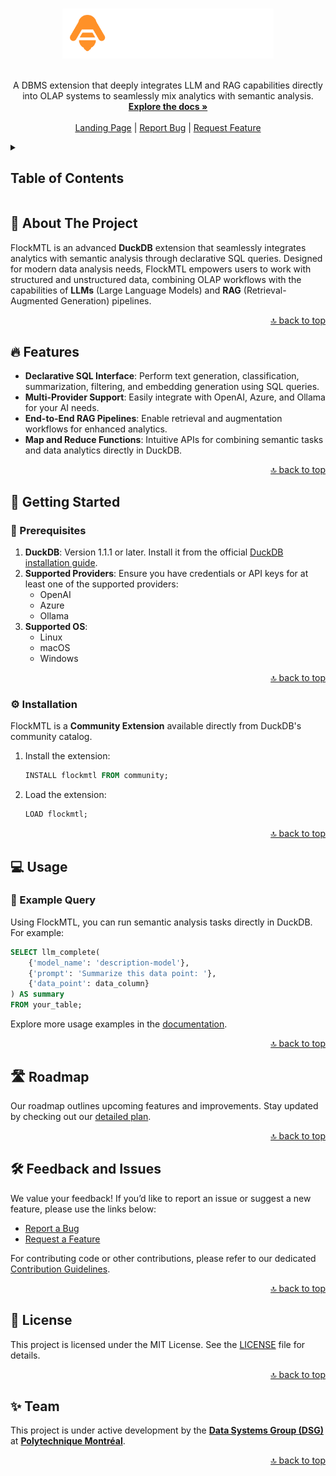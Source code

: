 <a id="readme-top"></a>

<br />

<div align="center">
  <a href="https://dsg-polymtl.github.io/flockmtl/">
    <img src="docs/static/img/logo-dark.svg" alt="Logo" height="80">
  </a>
  <br /><br />
  <p align="center">
    A DBMS extension that deeply integrates LLM and RAG capabilities directly into OLAP systems to seamlessly mix analytics with semantic analysis.
    <br />
    <a href="https://dsg-polymtl.github.io/flockmtl/docs/what-is-flockmtl"><strong>Explore the docs »</strong></a>
    <br />
    <br />
    <a href="https://dsg-polymtl.github.io/flockmtl/">Landing Page</a>
    |
    <a href="https://github.com/dsg-polymtl/flockmtl/issues/new?labels=bug&template=bug-report.md">Report Bug</a>
    |
    <a href="https://github.com/dsg-polymtl/flockmtl/issues/new?labels=enhancement&template=feature-request.md">Request Feature</a>
  </p>
</div>

<details>
  <summary>
    <h2>Table of Contents</h2>
  </summary>
  <ol>
    <li><a href="#-about-the-project">About The Project</a></li>
    <li><a href="#-features">Features</a></li>
    <li>
      <a href="#-getting-started">Getting Started</a>
      <ul>
        <li><a href="#-prerequisites">Prerequisites</a></li>
        <li><a href="#⚙-installation">Installation</a></li>
      </ul>
    </li>
    <li><a href="#-usage">Usage</a></li>
    <li><a href="#-roadmap">Roadmap</a></li>
    <li><a href="#-feedback-and-issues">Feedback and Issues</a></li>
    <li><a href="#-license">License</a></li>
    <li><a href="#-acknowledgments">Acknowledgments</a></li>
  </ol>
</details>

## 📜 About The Project

FlockMTL is an advanced **DuckDB** extension that seamlessly integrates analytics with semantic analysis through declarative SQL queries. Designed for modern data analysis needs, FlockMTL empowers users to work with structured and unstructured data, combining OLAP workflows with the capabilities of **LLMs** (Large Language Models) and **RAG** (Retrieval-Augmented Generation) pipelines.

<p align="right"><a href="#readme-top">🔝 back to top</a></p>

## 🔥 Features

- **Declarative SQL Interface**: Perform text generation, classification, summarization, filtering, and embedding generation using SQL queries.  
- **Multi-Provider Support**: Easily integrate with OpenAI, Azure, and Ollama for your AI needs.  
- **End-to-End RAG Pipelines**: Enable retrieval and augmentation workflows for enhanced analytics.  
- **Map and Reduce Functions**: Intuitive APIs for combining semantic tasks and data analytics directly in DuckDB.  

<p align="right"><a href="#readme-top">🔝 back to top</a></p>

## 🚀 Getting Started

### 📝 Prerequisites

1. **DuckDB**: Version 1.1.1 or later. Install it from the official [DuckDB installation guide](https://duckdb.org/docs/installation/).  
2. **Supported Providers**: Ensure you have credentials or API keys for at least one of the supported providers:
   - OpenAI
   - Azure
   - Ollama  
3. **Supported OS**:  
   - Linux  
   - macOS  
   - Windows  

<p align="right"><a href="#readme-top">🔝 back to top</a></p>

### ⚙️ Installation

FlockMTL is a **Community Extension** available directly from DuckDB's community catalog.

1. Install the extension:
    ```sql
    INSTALL flockmtl FROM community;
    ```
2. Load the extension:
    ```sql
    LOAD flockmtl;
    ```

<p align="right"><a href="#readme-top">🔝 back to top</a></p>

## 💻 Usage

### 🔧 Example Query

Using FlockMTL, you can run semantic analysis tasks directly in DuckDB. For example:

```sql
SELECT llm_complete(
    {'model_name': 'description-model'},
    {'prompt': 'Summarize this data point: '},
    {'data_point': data_column}
) AS summary
FROM your_table;
```

Explore more usage examples in the [documentation](https://dsg-polymtl.github.io/flockmtl/docs/supported-providers/openai).  

<p align="right"><a href="#readme-top">🔝 back to top</a></p>

## 🛣️ Roadmap

Our roadmap outlines upcoming features and improvements. Stay updated by checking out our [detailed plan](https://github.com/dsg-polymtl/flockmtl/issues/39).

<p align="right"><a href="#readme-top">🔝 back to top</a></p>

## 🛠️  Feedback and Issues

We value your feedback! If you’d like to report an issue or suggest a new feature, please use the links below:  

- <a href="https://github.com/dsg-polymtl/flockmtl/issues/new?labels=bug&template=bug-report.md">Report a Bug</a>  
- <a href="https://github.com/dsg-polymtl/flockmtl/issues/new?labels=enhancement&template=feature-request.md">Request a Feature</a>  

For contributing code or other contributions, please refer to our dedicated [Contribution Guidelines](#).

<p align="right"><a href="#readme-top">🔝 back to top</a></p>

## 📝 License

This project is licensed under the MIT License. See the [LICENSE](LICENSE) file for details.

<p align="right"><a href="#readme-top">🔝 back to top</a></p>

## ✨ Team

This project is under active development by the [**Data Systems Group (DSG)**](https://github.com/dsg-polymtl) at [**Polytechnique Montréal**](https://www.polymtl.ca/).

<p align="right"><a href="#readme-top">🔝 back to top</a></p>
